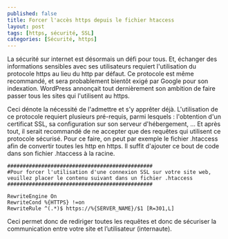 ```yaml
---
published: false
title: Forcer l'accès https depuis le fichier htaccess
layout: post
tags: [https, sécurité, SSL]
categories: [Sécurité, https]
---
```

La sécurité sur internet est désormais un défi pour tous. Et, échanger des informations sensibles avec ses utilisateurs requiert l'utilisation du protocole https au lieu du http par défaut. Ce protocole est même recommandé, et sera probablement bientôt exigé par Google pour son indexation. WordPress annonçait tout dernièrement son ambition de faire passer tous les sites qui l'utilisent au https.

Ceci dénote la nécessité de l'admettre et s'y apprêter déjà. L'utilisation de ce protocole requiert plusieurs pré-requis, parmi lesquels : l'obtention d'un certificat SSL, sa configuration sur son serveur d'hébergement, ... Et après tout, il serait recommandé de ne accepter que des requêtes qui utilisent ce protocole sécurisé. Pour ce faire, on peut par exemple le fichier .htaccess afin de convertir toutes les http en https. Il suffit d'ajouter ce bout de code dans son fichier .htaccess à la racine.
```
###############################################
#Pour forcer l'utilisation d'une connexion SSL sur votre site web, veuillez placer le contenu suivant dans un fichier .htaccess
###############################################

RewriteEngine On
RewriteCond %{HTTPS} !=on
RewriteRule ^(.*)$ https://%{SERVER_NAME}/$1 [R=301,L]
```
Ceci permet donc de rediriger toutes les requêtes et donc de sécuriser la communication entre votre site et l’utilisateur (internaute).
